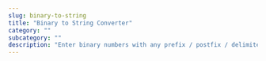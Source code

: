 ```yaml
---
slug: binary-to-string
title: "Binary to String Converter"
category: ""
subcategory: ""
description: "Enter binary numbers with any prefix / postfix / delimiter and press the Convert button(E.g: 01000101 01111000 01100001 01101101 01110000 01101100 01100101):"
---
```


